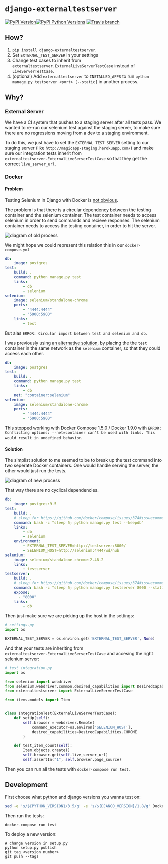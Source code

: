 # `django-externaltestserver`
[![PyPI Version](https://img.shields.io/pypi/v/django-externaltestserver.svg?style=flat-square)![PyPI Python Versions](https://img.shields.io/pypi/pyversions/django-externaltestserver.svg?style=flat-square)](https://pypi.python.org/pypi/django-externaltestserver)
[![Travis branch](https://img.shields.io/travis/saulshanabrook/django-externaltestserver/master.svg?style=flat-square)](https://travis-ci.org/saulshanabrook/django-externaltestserver)

## How?
1. `pip install django-externaltestserver`.
2. Set `EXTERNAL_TEST_SERVER` in your settings
3. Change test cases to inherit from
   `externaltestserver.ExternalLiveServerTestCase` instead of
   `LiveServerTestCase`.
4. (optional) Add `externaltestserver` to `INSTALLED_APPS` to run
   `python manage.py testserver <port> [--static]` in another process.

## Why?

### External Server
We have a CI system that pushes to a staging server after all tests pass.
We wanted to re-run our selenium test against the staging server, to make
sure there are no regressions moving from a dev to a staging environment.

To do this, we just have to set the `EXTERNAL_TEST_SERVER`
setting to our staging server (like `http://magicapp-staging.herokuapp.com/`)
and make sure our integration tests inherit from `externaltestserver.ExternalLiveServerTestCase`
so that they get the correct `live_server_url`.


### Docker

#### Problem

Testing Selenium in Django with Docker is
[not obvious](http://stackoverflow.com/questions/32408429/running-django-tests-with-selenium-in-docker).

The problem is that there is a circular dependency between the testing
container and the selenium container. The test container needs to access
selenium in order to send commands and recieve responses. The selenium
container needs to access the testing container, in order to hit the server.

![diagram of old process](./images/old.jpg)

We might hope we could represent this relation this in our `docker-compose.yml`

```yaml
db:
    image: postgres
test:
    build: .
    command: python manage.py test
    links:
        - db
        - selenium
selenium:
    image: selenium/standalone-chrome
    ports:
        - "4444:4444"
        - "5900:5900"
    links:
        - test
```

But alas `ERROR: Circular import between test and selenium and db`.

I was previously using
[an alternative solution](https://github.com/docker/compose/issues/1991#issuecomment-138139493),
by placing the the `test` container in the same network as the `selenium`
container, so that they could access each other.


```yaml
db:
    image: postgres
test:
    build: .
    command: python manage.py test
    links:
        - db
    net: "container:selenium"
selenium:
    image: selenium/standalone-chrome
    ports:
        - "4444:4444"
        - "5900:5900"
```

This stopped working with Docker Compose 1.5.0 / Docker 1.9.0 with
`ERROR: Conflicting options: --net=container can't be used with links. This would result in undefined behavior`.

#### Solution

The simplist solution to me seemed to be to break up the test command into
two seperate Docker containers. One would handle serving the server, the other
would just run the tests.

![diagram of new process](./images/new.jpg)

That way there are no cyclical dependencies.

```yaml
db:
    image: postgres:9.5
test:
    build: .
    # sleep for https://github.com/docker/compose/issues/374#issuecomment-156546513
    command: bash -c "sleep 5; python manage.py test --keepdb"
    links:
        - db
        - selenium
    environment:
        - EXTERNAL_TEST_SERVER=http://testserver:8000/
        - SELENIUM_HOST=http://selenium:4444/wd/hub
selenium:
    image: selenium/standalone-chrome:2.48.2
    links:
        - testserver
testserver:
    build: .
    # sleep for https://github.com/docker/compose/issues/374#issuecomment-156546513
    command: bash -c "sleep 5; python manage.py testserver 8000 --static"
    expose:
      - "8000"
    links:
        - db

```

Then just make sure we are picking up the host in the settings:

```python
# settings.py
import os

EXTERNAL_TEST_SERVER = os.environ.get('EXTERNAL_TEST_SERVER', None)
```

And that your tests are inheriting from `externaltestserver.ExternalLiveServerTestCase`
and accesing the right selenium server:

```python
# test_integration.py
import os

from selenium import webdriver
from selenium.webdriver.common.desired_capabilities import DesiredCapabilities
from externaltestserver import ExternalLiveServerTestCase

from items.models import Item


class IntegrationTest(ExternalLiveServerTestCase):
    def setUp(self):
        self.browser = webdriver.Remote(
            command_executor=os.environ['SELENIUM_HOST'],
            desired_capabilities=DesiredCapabilities.CHROME
        )

    def test_item_count(self):
        Item.objects.create()
        self.browser.get(self.live_server_url)
        self.assertIn("1", self.browser.page_source)
```

Then you can run all the tests with `docker-compose run test`.


## Development

First choose what python and django versions you wanna test on:

```bash
sed -e 's/${PYTHON_VERSION}/3.5/g' -e 's/${DJANGO_VERSION}/1.8/g' Dockerfile.tmpl  > Dockerfile
```

Then run the tests:

```bash
docker-compose run test
```


To deploy a new version:

```
# change version in setup.py
python setup.py publish
git tag <version number>
git push --tags
```

